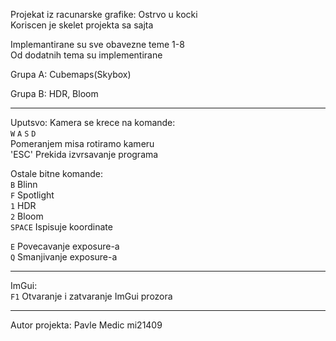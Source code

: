 Projekat iz racunarske grafike: Ostrvo u kocki\
Koriscen je skelet projekta sa sajta

Implemantirane su sve obavezne teme 1-8\
Od dodatnih tema su implementirane

Grupa A:
Cubemaps(Skybox)

Grupa B:
HDR, Bloom

---
Uputsvo:
Kamera se krece na komande:\
`W` `A` `S` `D`\
Pomeranjem misa rotiramo kameru\
'ESC' Prekida izvrsavanje programa

Ostale bitne komande:\
`B`   Blinn\
`F`   Spotlight\
`1`   HDR\
`2`   Bloom\
`SPACE` Ispisuje koordinate

`E`   Povecavanje exposure-a\
`Q`   Smanjivanje exposure-a

---
ImGui:\
`F1` Otvaranje i zatvaranje ImGui prozora 

---
Autor projekta: Pavle Medic mi21409
